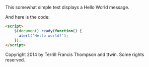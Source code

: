 This somewhat simple test displays a Hello World message.

And here is the code: 

```HTML
<script>
    $(document).ready(function() { 
      alert('Hello world!');   
    });
</script>
```

Copyright 2014 by Terrill Francis Thompson and ttwin. Some rights reserved.
